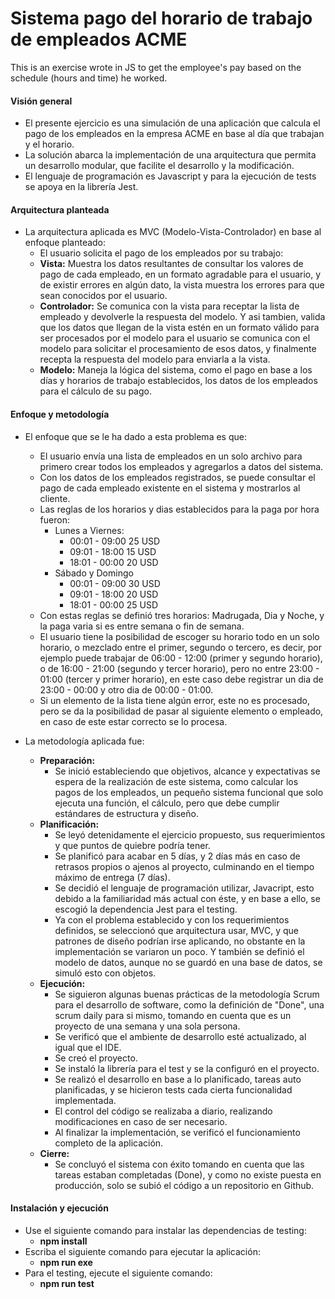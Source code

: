 # Sistema pago del horario de trabajo de empleados ACME
This is an exercise wrote in JS to get the employee's pay based on the schedule (hours and time) he worked.

#### Visión general
- El presente ejercicio es una simulación de una aplicación que calcula el pago de los empleados en la empresa ACME en base al día que trabajan y el horario.
- La solución abarca la implementación de una arquitectura que permita un desarrollo modular, que facilite el desarrollo y la modificación.
- El lenguaje de programación es Javascript y para la ejecución de tests se apoya en la librería Jest.

#### Arquitectura planteada
- La arquitectura aplicada es MVC (Modelo-Vista-Controlador) en base al enfoque planteado:
  - El usuario solicita el pago de los empleados por su trabajo:
  - **Vista:** Muestra los datos resultantes de consultar los valores de pago de cada empleado, en un formato agradable para el usuario, y de existir errores en algún dato, la vista muestra los errores para que sean conocidos por el usuario.
  - **Controlador:** Se comunica con la vista para receptar la lista de empleado y devolverle la respuesta del modelo. Y asi tambien, valida que los datos que llegan de la vista estén en un formato válido para ser procesados por el modelo para el usuario se comunica con el modelo para solicitar el procesamiento de esos datos, y finalmente recepta la respuesta del modelo para enviarla a la vista.
  - **Modelo:** Maneja la lógica del sistema, como el pago en base a los días y horarios de trabajo establecidos, los datos de los empleados para el cálculo de su pago.

#### Enfoque y metodología
- El enfoque que se le ha dado a esta problema es que:
  - El usuario envía una lista de empleados en un solo archivo para primero crear todos los empleados y agregarlos a datos del sistema.
  - Con los datos de los empleados registrados, se puede consultar el pago de cada empleado existente en el sistema y mostrarlos al cliente.
  - Las reglas de los horarios y dias establecidos para la paga por hora fueron:
    - Lunes a Viernes:
        - 00:01 - 09:00 25 USD
        - 09:01 - 18:00 15 USD
        - 18:01 - 00:00 20 USD
    - Sábado y Domingo
        - 00:01 - 09:00 30 USD
        - 09:01 - 18:00 20 USD
        - 18:01 - 00:00 25 USD
  - Con estas reglas se definió tres horarios: Madrugada, Dia y Noche, y la paga varia si es entre semana o fin de semana.
  - El usuario tiene la posibilidad de escoger su horario todo en un solo horario, o mezclado entre el primer, segundo o tercero, es decir, por ejemplo puede trabajar de 06:00 - 12:00 (primer y segundo horario), o de 16:00 - 21:00 (segundo y tercer horario), pero no entre 23:00 - 01:00 (tercer y primer horario), en este caso debe registrar un dia de 23:00 - 00:00 y otro dia de 00:00 - 01:00.
  - Si un elemento de la lista tiene algún error, este no es procesado, pero se da la posibilidad de pasar al siguiente elemento o empleado, en caso de este estar correcto se lo procesa.
  
- La metodología aplicada fue:
  - **Preparación:** 
    - Se inició estableciendo que objetivos, alcance y expectativas se espera de la realización de este sistema, como calcular los pagos de los empleados, un pequeño sistema funcional que solo ejecuta una función, el cálculo, pero que debe cumplir estándares de estructura y diseño.
  - **Planificación:** 
    - Se leyó detenidamente el ejercicio propuesto, sus requerimientos y que puntos de quiebre podría tener.
    - Se planificó para acabar en 5 días, y 2 días más en caso de retrasos propios o ajenos al proyecto, culminando en el tiempo máximo de entrega (7 días).
    - Se decidió el lenguaje de programación utilizar, Javacript, esto debido a la familiaridad más actual con éste, y en base a ello, se escogió la dependencia Jest para el testing.
    - Ya con el problema establecido y con los requerimientos definidos, se seleccionó que arquitectura usar, MVC, y que patrones de diseño podrían irse aplicando, no obstante en la implementación se variaron un poco. Y también se definió el modelo de datos, aunque no se guardó en una base de datos, se simuló esto con objetos.
  - **Ejecución:** 
    - Se siguieron algunas buenas prácticas de la metodología Scrum para el desarrollo de software, como la definición de "Done", una scrum daily para si mismo, tomando en cuenta que es un proyecto de una semana y una sola persona.
    - Se verificó que el ambiente de desarrollo esté actualizado, al igual que el IDE.
    - Se creó el proyecto.
    - Se instaló la librería para el test y se la configuró en el proyecto.
    - Se realizó el desarrollo en base a lo planificado, tareas auto planificadas, y se hicieron tests cada cierta funcionalidad implementada.
    - El control del código se realizaba a diario, realizando modificaciones en caso de ser necesario.
    - Al finalizar la implementación, se verificó el funcionamiento completo de la aplicación.
  - **Cierre:**
    - Se concluyó el sistema con éxito tomando en cuenta que las tareas estaban completadas (Done), y como no existe puesta en producción, solo se subió el código a un repositorio en Github.

#### Instalación y ejecución
- Use el siguiente comando para instalar las dependencias de testing:
    - **npm install**
- Escriba el siguiente comando para ejecutar la aplicación:
    - **npm run exe**
- Para el testing, ejecute el siguiente comando:
    - **npm run test**
